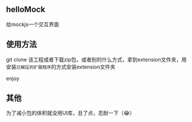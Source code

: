 ## helloMock
给mockjs一个交互界面

## 使用方法
git clone 该工程或者下载zip包，或者别的什么方式，拿到extension文件夹，用安装`已解压的扩展程序`的方式安装extension文件夹

enjoy

## 其他
为了减小包的体积就没用UI库，丑了点，忍耐一下（😂）